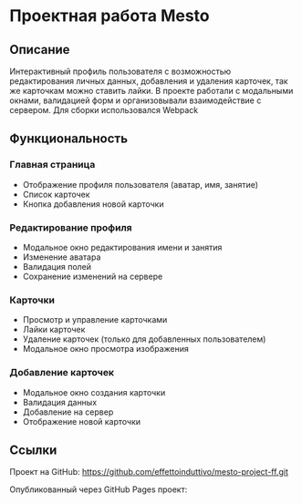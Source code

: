 # Проектная работа Mesto

## Описание

Интерактивный профиль пользователя с возможностью редактирования личных данных, добавления и удаления карточек, так же карточкам можно ставить лайки. В проекте работали с модальными окнами, валидацией форм и организовывали взаимодействие с сервером. Для сборки использовался Webpack

## Функциональность

### Главная страница
- Отображение профиля пользователя (аватар, имя, занятие)
- Список карточек
- Кнопка добавления новой карточки

### Редактирование профиля
- Модальное окно редактирования имени и занятия
- Изменение аватара
- Валидация полей
- Сохранение изменений на сервере

### Карточки
- Просмотр и управление карточками
- Лайки карточек
- Удаление карточек (только для добавленных пользователем)
- Модальное окно просмотра изображения

### Добавление карточек
- Модальное окно создания карточки
- Валидация данных
- Добавление на сервер
- Отображение новой карточки

## Ссылки

Проект на GitHub: https://github.com/effettoinduttivo/mesto-project-ff.git

Опубликованный через GitHub Pages проект: 
